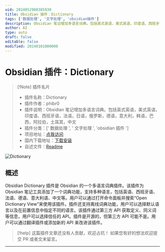 ```yaml
---
uid: 2024052908385930
title: Obsidian 插件：Dictionary
tags: ['数据处理', '文字处理', 'obsidian插件']
description: Obsidian 笔记增加多语言词典。包括英式英语，美式英语，印度语、西班牙语，法语，日语，俄罗斯，德语，意大利，韩语，巴西，阿拉伯，土耳其，中文
author: AI
type: auto
draft: false
editable: false
modified: 20240101000000
---
```


# Obsidian 插件：Dictionary

> [!Note] 插件名片
> - 插件名称：Dictionary
> - 插件作者：phibr0
> - 插件说明：Obsidian 笔记增加多语言词典。包括英式英语，美式英语，印度语、西班牙语，法语，日语，俄罗斯，德语，意大利，韩语，巴西，阿拉伯，土耳其，中文
> - 插件分类：[' 数据处理 ', ' 文字处理 ', 'obsidian 插件 ']
> - 项目地址：[点我访问](https://github.com/phibr0/obsidian-dictionary)
> - 国内下载地址：[下载安装](https://pkmer.cn/products/plugin/pluginMarket/?obsidian-dictionary-plugin)
> - 自述文件：[Readme](https://ghproxy.net/https://raw.githubusercontent.com/phibr0/obsidian-dictionary/master/README.md)

![Dictionary](https://cdn.pkmer.cn/covers/obsidian-dictionary-plugin.PNG!pkmer)

## 概述

Obsidian Dictionary 插件是 Obsidian 的一个多语言词典插件。该插件为 Obsidian 笔记工具添加了一个词典功能，支持多种语言，包括英语、西班牙语、法语、德语、意大利语、中文等。用户可以通过打开命令面板并搜索“Open Dictionary View”来使用该插件。插件还支持离线词典功能，用户可以选择默认语言以及在前置信息中指定不同的语言。该插件通过第三方 API 获取定义、同义词等信息，用户可以选择信任的 API。插件是开源的，但第三方 API 可能不是。用户可以通过翻译插件或添加新的 API 来改进该插件。

> [!help]
> 这篇插件文章还没有人贡献，欢迎占坑！
> 如果您有好的想法欢迎提交 PR 或者文末留言。

---



